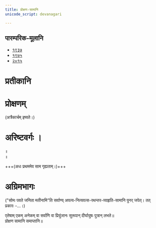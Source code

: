 ```yaml
---
title: प्रोक्षण-सामानि 
unicode_script: devanagari  

---
```


## पारम्परिक-मूलानि
- [१९३७](https://archive.org/stream/sAmaveda-jaiminIya-paravastu-paramparA-docs/sAmaveda-paravastu-1937#page/n48/mode/1up)
- [१९७५](https://archive.org/stream/sAmaveda-jaiminIya-paravastu-paramparA-docs/sAmaveda-paravastu-1975#page/n43/mode/2up)
- [२०१५](https://archive.org/stream/sAmaveda-jaiminIya-paravastu-paramparA-docs/proxaNa-sAmAni#page/n1/mode/2up)

# प्रतीकानि


<div class="js_include" url="../../pratIkam/prakRti-pratIkam/"  newLevelForH1="2" includeTitle="true"> </div>

<div class="js_include" url="../../pratIkam/Uha-pratIkam/"  newLevelForH1="2" includeTitle="true"> </div>

<div class="js_include" url="../../pratIkam/rahasya-pratIkam/"  newLevelForH1="2" includeTitle="true"> </div>


# प्रोक्षणम्

<div class="js_include" url="../../../../saMskAra/mantraH/agniH/paravastu-saama/agniM-hotAram/"  newLevelForH1="2" includeTitle="true"> </div>

<div class="js_include" url="../../../../saMskAra/mantraH/somaH/paravastu-saama/tarat-sa-mandI/"  newLevelForH1="2" includeTitle="true"> </div> 

<div class="js_include" url="../../../../saMskAra/mantraH/indraH/paravastu-saama/eto-nvindram/"  newLevelForH1="2" includeTitle="true"> </div> 

<div class="js_include" url="../../../../saMskAra/mantraH/misc-devas/paravastu-saama/somaM-rAjAnam/"  newLevelForH1="2" includeTitle="true"> </div> 

<div class="js_include" url="../../../../saMskAra/mantraH/indraH/paravastu-saama/yata-indra/"  newLevelForH1="2" includeTitle="true"> </div> 

<div class="js_include" url="../../../../saMskAra/mantraH/worlds/paravastu-saama/brahma-jajJNAnam/"  newLevelForH1="2" includeTitle="true"> </div> 

<div class="js_include" url="../../../../saMskAra/mantraH/worlds/paravastu-saama/pavitran-te/"  newLevelForH1="2" includeTitle="true"> </div> 

<div class="js_include" url="../../../../saMskAra/mantraH/indraH/paravastu-saama/vAmadevyam-panchanidhanam/"  newLevelForH1="2" includeTitle="true"> </div> 

<div class="js_include" url="../../../../saMskAra/mantraH/indraH/paravastu-saama/yad-dyAva-vairUpam/"  newLevelForH1="2" includeTitle="true"> </div> 

<div class="js_include" url="../../../../saMskAra/mantraH/vAk/paravastu-saama/vAchovratam-vAk-shruNotu/"  newLevelForH1="2" includeTitle="true"> </div> 

<div class="js_include" url="../../../../saMskAra/mantraH/indraH/paravastu-saama/imA-nu-kam/"  newLevelForH1="2" includeTitle="true"> </div> 

<div class="js_include" url="../../../../saMskAra/mantraH/indraH/paravastu-saama/tvAm-iddhi/"  newLevelForH1="2" includeTitle="true"> </div> 

<div class="js_include" url="../../../../saMskAra/mantraH/indraH/paravastu-saama/Akrandaya/"  newLevelForH1="2" includeTitle="true"> </div> 

<div class="js_include" url="../../../../saMskAra/mantraH/indraH/paravastu-saama/vAmadevyam-kalmASha/"  newLevelForH1="2" includeTitle="true"> </div> 

<div class="js_include" url="../../../../saMskAra/mantraH/AdityaH/paravastu-saama/varuNa-pAsham/"  newLevelForH1="2" includeTitle="true"> </div> 

<div class="js_include" url="../../../../saMskAra/mantraH/agniH/paravastu-saama/agna-AyUMShi/"  newLevelForH1="2" includeTitle="true"> </div> 

<div class="js_include" url="../../../../saMskAra/mantraH/agniH/paravastu-saama/agnir_mUrdhA_bhrAjaH/"  newLevelForH1="2" includeTitle="true"> </div> 

<div class="js_include" url="../../../../saMskAra/mantraH/vAyuH/paravastu-saama/niyutvAn-vAyo/"  newLevelForH1="2" includeTitle="true"> </div>

<div class="js_include" url="../../../../saMskAra/mantraH/worlds/paravastu-saama/atrAha-goH/"  newLevelForH1="2" includeTitle="true"> </div>

<div class="js_include" url="../../../../saMskAra/mantraH/indraH/paravastu-saama/indran-naro-rAjanam/"  newLevelForH1="2" includeTitle="true"> </div> 

<div class="js_include" url="../../../../saMskAra/mantraH/indraH/paravastu-saama/indran-naro-rauhiNikam/"  newLevelForH1="2" includeTitle="true"> </div> 

<div class="js_include" url="../../../../saMskAra/mantraH/indraH/paravastu-saama/brahmANa-indram/"  newLevelForH1="2" includeTitle="true"> </div> 

<div class="js_include" url="../../../../saMskAra/mantraH/indraH/paravastu-saama/sham-padam/"  newLevelForH1="2" includeTitle="true"> </div> 

<div class="js_include" url="../../../../saMskAra/mantraH/misc-devas/paravastu-saama/setUMs-tara/"  newLevelForH1="2" includeTitle="true"> </div> 

<div class="js_include" url="../../../../saMskAra/mantraH/somaH/paravastu-saama/pragAyatAbhyarchAma/"  newLevelForH1="2" includeTitle="true"> </div> 

<div class="js_include" url="../../../../saMskAra/mantraH/somaH/paravastu-saama/pavamAna/"  newLevelForH1="2" includeTitle="true"> </div> 

<div class="js_include" url="../../../../saMskAra/mantraH/somaH/paravastu-saama/pra-kAvyam/"  newLevelForH1="2" includeTitle="true"> </div> 

<div class="js_include" url="../../../../saMskAra/mantraH/viShNuH/paravastu-saama/sahasra-shIrShA/"  newLevelForH1="2" includeTitle="true"> </div>

<div class="js_include" url="../../../../saMskAra/mantraH/indraH/paravastu-saama/vAmadevyam-asmin/"  newLevelForH1="2" includeTitle="true"> </div> 

<div class="js_include" url="../../../../saMskAra/mantraH/worlds/paravastu-saama/manye-vAm-dyAvApRthivI/"  newLevelForH1="2" includeTitle="true"> </div> 

<div class="js_include" url="../../../../saMskAra/mantraH/indraH/paravastu-saama/vAmadevyam-vAk/"  newLevelForH1="2" includeTitle="true"> </div> 

<div class="js_include" url="../../../../saMskAra/mantraH/worlds/paravastu-saama/manye-vAm-dyAvApRthivI-pratiShThasi/"  newLevelForH1="2" includeTitle="true"> </div> 

<div class="js_include" url="../../../../saMskAra/mantraH/indraH/paravastu-saama/harI-ta-indra/"  newLevelForH1="2" includeTitle="true"> </div> 

<div class="js_include" url="../../../../saMskAra/mantraH/somaH/paravastu-saama/uchchA-te-apatyam/"  newLevelForH1="2" includeTitle="true"> </div> 

<div class="js_include" url="../../../../saMskAra/mantraH/somaH/paravastu-saama/sa-na-indrAya/"  newLevelForH1="2" includeTitle="true"> </div> 

<div class="js_include" url="../../../../saMskAra/mantraH/somaH/paravastu-saama/ayA-ruchA/"  newLevelForH1="2" includeTitle="true"> </div> 

(अत्रैकार्चम् इष्यते।)  
<div class="js_include" url="../../../../saMskAra/mantraH/indraH/paravastu-saama/rathantaram/"  newLevelForH1="2" includeTitle="true"> </div>  

<div class="js_include" url="../../../../saMskAra/mantraH/somaH/paravastu-saama/somaH-pavate/"  newLevelForH1="2" includeTitle="true"> </div> 

<div class="js_include" url="../../../../saMskAra/mantraH/somaH/paravastu-saama/sampA/"  newLevelForH1="2" includeTitle="true"> </div> 

<div class="js_include" url="../../../../saMskAra/mantraH/somaH/paravastu-saama/akrAnt-samudraH/"  newLevelForH1="2" includeTitle="true"> </div>  

<div class="js_include" url="../../../../saMskAra/mantraH/somaH/paravastu-saama/kanikranti/"  newLevelForH1="2" includeTitle="true"> </div>  

<div class="js_include" url="../../../../saMskAra/mantraH/somaH/paravastu-saama/pavasva-soma-madhumAn/"  newLevelForH1="2" includeTitle="true"> </div> 

# अरिष्टवर्गः ।
<div class="js_include" url="../../../../saMskAra/mantraH/agniH/paravastu-saama/abodhyagniH/"  newLevelForH1="2" includeTitle="true"> </div>  

<div class="js_include" url="../../../../saMskAra/mantraH/AdityaH/paravastu-saama/mahi-trINAm/"  newLevelForH1="2" includeTitle="true"> </div>
 
<div class="js_include" url="../../../../saMskAra/mantraH/indraH/paravastu-saama/tvAvataH/"  newLevelForH1="2" includeTitle="true"> </div> 
 
<div class="js_include" url="../../../../saMskAra/mantraH/indraH/paravastu-saama/indran-naro-grAma-geyam/"  newLevelForH1="2" includeTitle="true"> </div>

<div class="js_include" url="../../../../saMskAra/mantraH/misc-devas/paravastu-saama/tyamU-Shu/"  newLevelForH1="2" includeTitle="true"> </div> 

<div class="js_include" url="../../../../saMskAra/mantraH/indraH/paravastu-saama/trAtAram-indram/"  newLevelForH1="2" includeTitle="true"> </div>

 
<div class="js_include" url="../../../../saMskAra/mantraH/somaH/paravastu-saama/AdIShAdiyyam/"  newLevelForH1="2" includeTitle="true"> </div> ॥
 
<div class="js_include" url="../../../../saMskAra/mantraH/somaH/paravastu-saama/dIrgham/"  newLevelForH1="2" includeTitle="true"> </div> ॥

+++(अधः प्रथममेव साम गृह्यताम्।)+++
<div class="js_include" url="../../../../saMskAra/mantraH/indraH/paravastu-saama/vishvato-dAvan/"  newLevelForH1="2" includeTitle="true"> </div>  

<div class="js_include" url="../../../../saMskAra/mantraH/AdityaH/paravastu-saama/varuNa-pAsham/"  newLevelForH1="2" includeTitle="true"> </div> 

# अग्रिमभागः
<div class="js_include" url="../../../../saMskAra/mantraH/agniH/paravastu-saama/ni-tvAm-agne/"  newLevelForH1="2 " includeTitle="true"> </div> 

<div class="js_include" url="../../../../saMskAra/mantraH/agniH/paravastu-saama/pra-yo-rAye/"  newLevelForH1="2" includeTitle="true"> </div> 

<div class="js_include" url="../../../../saMskAra/mantraH/agniH/paravastu-saama/ayam-agniH/"  newLevelForH1="2" includeTitle="true"> </div> 

<div class="js_include" url="../../../../saMskAra/mantraH/agniH/paravastu-saama/jAtaH-pareNa/"  newLevelForH1="2" includeTitle="true"> </div> 

<div class="js_include" url="../../../../saMskAra/mantraH/marutaH/paravastu-saama/nahi_vash_charamam/"  newLevelForH1="2" includeTitle="true"> </div> 

("सोमः पवते जनिता मतीनामि"ति सर्वाण्य् अपत्य-नित्यवत्स-रथन्तर-व्याहृति-सामानि पुनर् जपेत्। तत् प्रकारः -…।)

<div class="js_include" url="../../../../saMskAra/mantraH/AdityaH/paravastu-saama/arUruchad-uShasaH/"  newLevelForH1="2" includeTitle="true"> </div> 

एतेषाम् एकम् अनेकम् वा सर्वाणि वा प्रियुंजानः सुरूपान् दीर्घायुषः पुत्रान् लभते॥  
प्रोक्षण सामानि समाप्तानि॥
